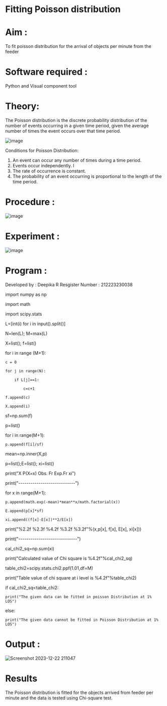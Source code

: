 # Fitting Poisson  distribution
# Aim : 

To fit poisson distribution for the arrival of objects per minute from the feeder

# Software required :  

Python and Visual component tool

# Theory:

The Poisson distribution is the discrete probability distribution of the number of events occurring in a given time period, given the average number of times the event occurs over that time period.

![image](https://user-images.githubusercontent.com/104613195/166248326-fd042076-8b0b-40c4-8b11-1d8e8fcb74db.png)

 Conditions for Poisson Distribution:

1. An event can occur any number of times during a time period.
2. Events occur independently. I
3. The rate of occurrence is constant.
4. The probability of an event occurring is proportional to the length of the time period. 
 
# Procedure :

![image](https://user-images.githubusercontent.com/104613195/166251988-d0c53205-6080-4f7b-ae4c-398178586637.png)

# Experiment :

![image](https://user-images.githubusercontent.com/103921593/230282876-f4a5afbf-cac1-4648-a1b0-c78840638a8e.png)

# Program :
Developed by : Deepika R
Resgister Number : 212223230038

import numpy as np

import math

import scipy.stats

L=[int(i) for i in input().split()]

N=len(L); M=max(L)

X=list(); f=list()

for i in range (M+1):

    c = 0

    for j in range(N):

        if L[j]==1:

            c=c+1

    f.append(c)

    X.append(i)

sf=np.sum(f)

p=list()

for i in range(M+1):

    p.append(f[i]/sf)

mean=np.inner(X,p)

p=list();E=list(); xi=list()

print("X P(X=x) Obs. Fr Exp.Fr xi")

print("----------------------------")

for x in range(M+1):

    p.append(math.exp(-mean)*mean**x/math.factorial(x))

    E.append(p[x]*sf)

    xi.append((f[x]-E[x])**2/E[x])

print("%2.2f %2.3f %4.2f %3.2f %3.2f"%(x,p[x], f[x], E[x], xi[x]))

print("-----------------------------")

cal_chi2_sq=np.sum(xi)

print("Calculated value of Chi square is %4.2f"%cal_chi2_sq)

table_chi2=scipy.stats.chi2.ppf(1.01,df=M)

print("Table value of chi square at i level is %4.2f"%table_chi2)

if cal_chi2_sq<table_chi2:

    print("The given data can be fitted in poisson Distribution at 1% LOS")
 
else:

    print("The given data cannot be fitted in Poisson Distribution at 1% LOS")
 

# Output : 
![Screenshot 2023-12-22 211047](https://github.com/deepika3095/Poisson_distribution/assets/151625159/d4b61f8d-1038-40b9-bdff-2c890a549c6a)
# Results

The Poisson distribution is fitted for the objects arrived from feeder per minute and the data is tested using Chi-square test. 
 
